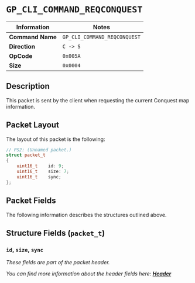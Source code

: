 # `GP_CLI_COMMAND_REQCONQUEST`

| Information               | Notes |
|---                        |---    |
| **Command Name**          | `GP_CLI_COMMAND_REQCONQUEST` |
| **Direction**             | `C -> S` |
| **OpCode**                | `0x005A` |
| **Size**                  | `0x0004` |

## Description

This packet is sent by the client when requesting the current Conquest map information.

## Packet Layout

The layout of this packet is the following:

```cpp
// PS2: (Unnamed packet.)
struct packet_t
{
    uint16_t    id: 9;
    uint16_t    size: 7;
    uint16_t    sync;
};
```

## Packet Fields

The following information describes the structures outlined above.

## Structure Fields (`packet_t`)

### `id`, `size`, `sync`

_These fields are part of the packet header._

_You can find more information about the header fields here: [**Header**](/world/HEADER.md)_

